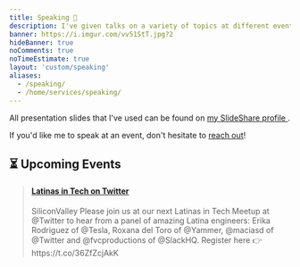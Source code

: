 ```yaml
---
title: Speaking 💬️
description: I've given talks on a variety of topics at different events.
banner: https://i.imgur.com/vv51StT.jpg?2
hideBanner: true
noComments: true
noTimeEstimate: true
layout: 'custom/speaking'
aliases:
  - /speaking/
  - /home/services/speaking/
---
```


All presentation slides that I've used can be found on <a href="https://slideshare.net/fvcproductions" target="_blank" rel="noopener">my SlideShare profile <i class="fab fa-slideshare"></i></a>.

If you'd like me to speak at an event, don't hesitate to [reach out](/contact)!

## ⏳️ Upcoming Events

<blockquote class="embedly-card"><h4><a href="https://twitter.com/latinas_tech/status/1030153343723859974">Latinas in Tech on Twitter</a></h4><p>SiliconValley Please join us at our next Latinas in Tech Meetup at @Twitter to hear from a panel of amazing Latina engineers: Erika Rodriguez of @Tesla, Roxana del Toro of @Yammer, @maciasd of @Twitter and @fvcproductions of @SlackHQ. Register here 👉 https://t.co/36ZfZcjAkK</p></blockquote>
<script async src="//cdn.embedly.com/widgets/platform.js" charset="UTF-8"></script>

